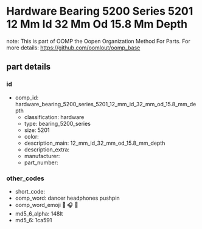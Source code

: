 # Hardware Bearing 5200 Series 5201 12 Mm Id 32 Mm Od 15.8 Mm Depth  

note: This is part of OOMP the Oopen Organization Method For Parts. For more details: https://github.com/oomlout/oomp_base

##  part details





### id
* oomp_id: hardware_bearing_5200_series_5201_12_mm_id_32_mm_od_15.8_mm_depth
  * classification: hardware
  * type: bearing_5200_series
  * size: 5201
  * color: 
  * description_main: 12_mm_id_32_mm_od_15.8_mm_depth
  * description_extra: 
  * manufacturer: 
  * part_number: 

### other_codes
* short_code: 
* oomp_word: dancer headphones pushpin
* oomp_word_emoji :dancer: :headphones: :pushpin:
* md5_6_alpha: 148lt
* md5_6: 1ca591